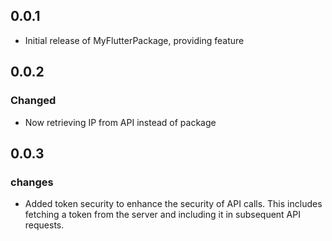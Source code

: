 ## 0.0.1

* Initial release of MyFlutterPackage, providing feature

## 0.0.2 
### Changed
- Now retrieving IP from API instead of package

## 0.0.3
### changes
- Added token security to enhance the security of API calls. This includes fetching a token from the server and including it in subsequent API requests.